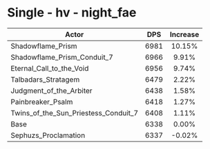 # Single - hv - night_fae
| Actor | DPS | Increase |
|---|:---:|:---:|
|Shadowflame_Prism|6981|10.15%|
|Shadowflame_Prism_Conduit_7|6966|9.91%|
|Eternal_Call_to_the_Void|6956|9.74%|
|Talbadars_Stratagem|6479|2.22%|
|Judgment_of_the_Arbiter|6438|1.58%|
|Painbreaker_Psalm|6418|1.27%|
|Twins_of_the_Sun_Priestess_Conduit_7|6408|1.11%|
|Base|6338|0.00%|
|Sephuzs_Proclamation|6337|-0.02%|
